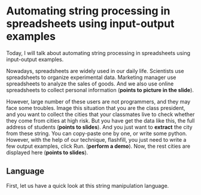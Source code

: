 # Automating string processing in spreadsheets using input-output examples

Today, I will talk about automating string processing in spreadsheets using input-output examples.

Nowadays, spreadsheets are widely used in our daily life. Scientists use spreadsheets to organize experimental data. Marketing manager use spreadsheets to analyze the sales of goods. And we also use online spreadsheets to collect personal information (**points to picture in the slide**).

However, large number of these users are not programmers, and they may face some troubles. Image this situation that you are the class president, and you want to collect the cities that your classmates live to check whether they come from cities at high risk. But you have get the data like this, the full address of students (**points to slides**). And you just want to **extract** the city from these string. You can copy-paste one by one, or write some python. However, with the help of our technique, flashfill, you just need to write a few output examples, click Run. (**perform a demo**). Now, the rest cities are displayed here (**points to slides**).

## Language

First, let us have a quick look at this string manipulation language. 
